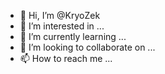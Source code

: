 - 👋 Hi, I’m @KryoZek
- 👀 I’m interested in ...
- 🌱 I’m currently learning ...
- 💞️ I’m looking to collaborate on ...
- 📫 How to reach me ...

<!---
KryoZek/KryoZek is a ✨ special ✨ repository because its `README.md` (this file) appears on your GitHub profile.
You can click the Preview link to take a look at your changes.
--->
